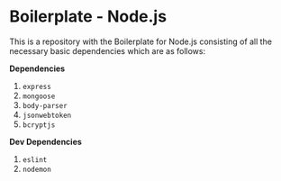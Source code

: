 # Boilerplate - Node.js

This is a repository with the Boilerplate for Node.js consisting of all the necessary basic dependencies which are as follows:

**Dependencies**

1. `express`
2. `mongoose`
3. `body-parser`
4. `jsonwebtoken`
5. `bcryptjs`

**Dev Dependencies**

1. `eslint`
2. `nodemon`
